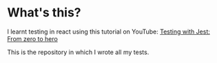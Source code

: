 # What's this?

I learnt testing in react using this tutorial on YouTube: [Testing with Jest: From zero to hero](https://www.youtube.com/watch?v=NHMIn723hQY)

This is the repository in which I wrote all my tests.
